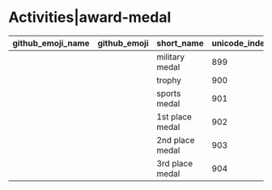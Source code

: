 # Activities|award-medal

|github_emoji_name|github_emoji|short_name|unicode_index|
|---|---|---|---|
|||military medal|899|
|||trophy|900|
|||sports medal|901|
|||1st place medal|902|
|||2nd place medal|903|
|||3rd place medal|904|

